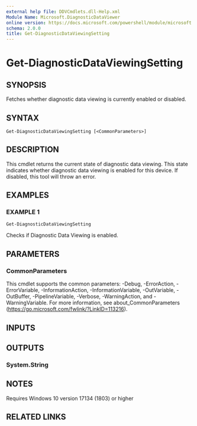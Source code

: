 ```yaml
---
external help file: DDVCmdlets.dll-Help.xml
Module Name: Microsoft.DiagnosticDataViewer
online version: https://docs.microsoft.com/powershell/module/microsoft.diagnosticdataviewer/get-diagnosticdataviewingsetting?view=windowsserver2016-ps&wt.mc_id=ps-gethelp
schema: 2.0.0
title: Get-DiagnosticDataViewingSetting
---
```


# Get-DiagnosticDataViewingSetting

## SYNOPSIS
Fetches whether diagnostic data viewing is currently enabled or disabled.

## SYNTAX

```
Get-DiagnosticDataViewingSetting [<CommonParameters>]
```

## DESCRIPTION
This cmdlet returns the current state of diagnostic data viewing.
This state indicates whether diagnostic data viewing is enabled for this device.
If disabled, this tool will throw an error.

## EXAMPLES

### EXAMPLE 1
```
Get-DiagnosticDataViewingSetting
```

Checks if Diagnostic Data Viewing is enabled.

## PARAMETERS

### CommonParameters
This cmdlet supports the common parameters: -Debug, -ErrorAction, -ErrorVariable, -InformationAction, -InformationVariable, -OutVariable, -OutBuffer, -PipelineVariable, -Verbose, -WarningAction, and -WarningVariable. For more information, see about_CommonParameters (https://go.microsoft.com/fwlink/?LinkID=113216).

## INPUTS

## OUTPUTS

### System.String
## NOTES
Requires Windows 10 version 17134 (1803) or higher
## RELATED LINKS
